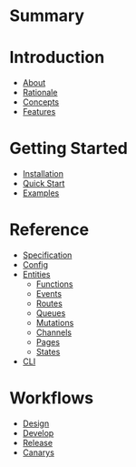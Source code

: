 # Summary

# Introduction
  - [About](./introduction/about.md)
  - [Rationale](./introduction/rationale.md)
  - [Concepts](./introduction/concepts.md)
  - [Features](./introduction/features.md)

# Getting Started
  - [Installation](./installation.md)
  - [Quick Start](./quick-start.md)
  - [Examples]()

# Reference
- [Specification](./reference/specification.md)
- [Config](./reference/config.md)
- [Entities](./reference/entities.md)
  - [Functions](./reference/entities/functions.md)
  - [Events](./reference/entities/events.md)
  - [Routes](./reference/entities/routes.md)
  - [Queues](./reference/entities/queues.md)
  - [Mutations](./reference/entities/mutations.md)
  - [Channels](./reference/entities/channels.md)
  - [Pages](./reference/entities/pages.md)
  - [States](./reference/entities/states.md)
- [CLI](./reference/cli.md)

# Workflows
- [Design]()
- [Develop](./workflows/develop.md)
- [Release](./workflows/release.md)
- [Canarys]()

